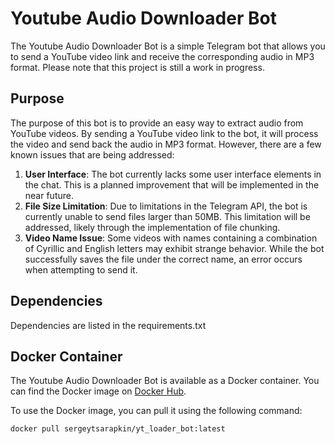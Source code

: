 # Youtube Audio Downloader Bot

The Youtube Audio Downloader Bot is a simple Telegram bot that allows you to send a YouTube video link and receive the corresponding audio in MP3 format. Please note that this project is still a work in progress.

## Purpose

The purpose of this bot is to provide an easy way to extract audio from YouTube videos. By sending a YouTube video link to the bot, it will process the video and send back the audio in MP3 format. However, there are a few known issues that are being addressed:

1. **User Interface**: The bot currently lacks some user interface elements in the chat. This is a planned improvement that will be implemented in the near future.
2. **File Size Limitation**: Due to limitations in the Telegram API, the bot is currently unable to send files larger than 50MB. This limitation will be addressed, likely through the implementation of file chunking.
3. **Video Name Issue**: Some videos with names containing a combination of Cyrillic and English letters may exhibit strange behavior. While the bot successfully saves the file under the correct name, an error occurs when attempting to send it.

## Dependencies

Dependencies are listed in the requirements.txt

## Docker Container

The Youtube Audio Downloader Bot is available as a Docker container. You can find the Docker image on [Docker Hub](https://hub.docker.com/r/sergeytsarapkin/yt_loader_bot/tags).

To use the Docker image, you can pull it using the following command:

```shell
docker pull sergeytsarapkin/yt_loader_bot:latest
